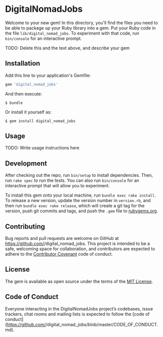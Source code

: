 # DigitalNomadJobs

Welcome to your new gem! In this directory, you'll find the files you need to be able to package up your Ruby library into a gem. Put your Ruby code in the file `lib/digital_nomad_jobs`. To experiment with that code, run `bin/console` for an interactive prompt.

TODO: Delete this and the text above, and describe your gem

## Installation

Add this line to your application's Gemfile:

```ruby
gem 'digital_nomad_jobs'
```

And then execute:

    $ bundle

Or install it yourself as:

    $ gem install digital_nomad_jobs

## Usage

TODO: Write usage instructions here

## Development

After checking out the repo, run `bin/setup` to install dependencies. Then, run `rake spec` to run the tests. You can also run `bin/console` for an interactive prompt that will allow you to experiment.

To install this gem onto your local machine, run `bundle exec rake install`. To release a new version, update the version number in `version.rb`, and then run `bundle exec rake release`, which will create a git tag for the version, push git commits and tags, and push the `.gem` file to [rubygems.org](https://rubygems.org).

## Contributing

Bug reports and pull requests are welcome on GitHub at https://github.com/<github username>/digital_nomad_jobs. This project is intended to be a safe, welcoming space for collaboration, and contributors are expected to adhere to the [Contributor Covenant](http://contributor-covenant.org) code of conduct.

## License

The gem is available as open source under the terms of the [MIT License](https://opensource.org/licenses/MIT).

## Code of Conduct

Everyone interacting in the DigitalNomadJobs project’s codebases, issue trackers, chat rooms and mailing lists is expected to follow the [code of conduct](https://github.com/<github username>/digital_nomad_jobs/blob/master/CODE_OF_CONDUCT.md).
